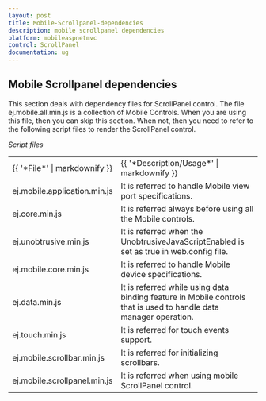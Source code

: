 ```yaml
---
layout: post
title: Mobile-Scrollpanel-dependencies
description: mobile scrollpanel dependencies
platform: mobileaspnetmvc
control: ScrollPanel
documentation: ug
---
```


## Mobile Scrollpanel dependencies

This section deals with dependency files for ScrollPanel control. The file ej.mobile.all.min.js is a collection of Mobile Controls. When you are using this file, then you can skip this section. When not, then you need to refer to the following script files to render the ScrollPanel control.

_Script files_

<table>
<tr>
<td>
{{ '*File*' | markdownify }}</td><td>
{{ '*Description/Usage*' | markdownify }}</td></tr>
<tr>
<td>
ej.mobile.application.min.js</td><td>
It is referred to handle Mobile view port specifications.</td></tr>
<tr>
<td>
ej.core.min.js</td><td>
It is referred always before using all the Mobile controls.</td></tr>
<tr>
<td>
ej.unobtrusive.min.js</td><td>
It is referred when the UnobtrusiveJavaScriptEnabled is set as true in web.config file.</td></tr>
<tr>
<td>
ej.mobile.core.min.js</td><td>
It is referred to handle Mobile device specifications.</td></tr>
<tr>
<td>
ej.data.min.js</td><td>
It is referred while using data binding feature in Mobile controls that is used to handle data manager operation.</td></tr>
<tr>
<td>
ej.touch.min.js</td><td>
It is referred for touch events support.</td></tr>
<tr>
<td>
ej.mobile.scrollbar.min.js</td><td>
It is referred for initializing scrollbars.</td></tr>
<tr>
<td>
ej.mobile.scrollpanel.min.js</td><td>
It is referred when using mobile ScrollPanel control.</td></tr>
</table>


